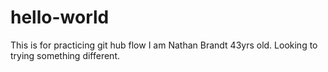# hello-world
This is for practicing git hub flow
I am Nathan Brandt 43yrs old. Looking to trying something different. 

